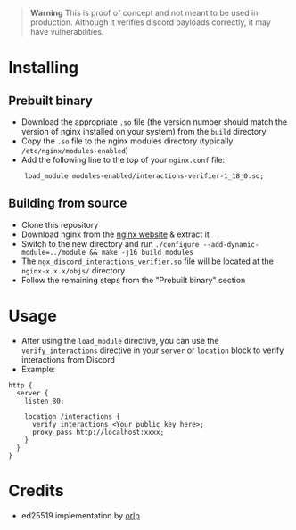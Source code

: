 > **Warning**
> This is proof of concept and not meant to be used in production. Although it verifies discord payloads correctly, it may have vulnerabilities.

# Installing

## Prebuilt binary
- Download the appropriate `.so` file (the version number should match the version of nginx installed on your system) from the `build` directory
- Copy the `.so` file to the nginx modules directory (typically `/etc/nginx/modules-enabled`)
- Add the following line to the top of your `nginx.conf` file:
```nginx
    load_module modules-enabled/interactions-verifier-1_18_0.so;
```

## Building from source
- Clone this repository
- Download nginx from the [nginx website](https://nginx.org/download/) & extract it
- Switch to the new directory and run `./configure --add-dynamic-module=../module && make -j16 build modules`
- The `ngx_discord_interactions_verifier.so` file will be located at the `nginx-x.x.x/objs/` directory
- Follow the remaining steps from the "Prebuilt binary" section


# Usage
- After using the `load_module` directive, you can use the `verify_interactions` directive in your `server` or `location` block to verify interactions from Discord
- Example:
```nginx
http {
  server {
    listen 80;

    location /interactions {
      verify_interactions <Your public key here>;
      proxy_pass http://localhost:xxxx;
    }
  }
}
```

# Credits
- ed25519 implementation by [orlp](https://github.com/orlp/ed25519)
